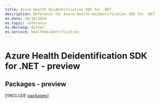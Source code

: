 ```yaml
---
title: Azure Health Deidentification SDK for .NET
description: Reference for Azure Health Deidentification SDK for .NET
ms.date: 10/18/2024
ms.topic: reference
ms.devlang: dotnet
ms.service: healthdeidentification
---
```

# Azure Health Deidentification SDK for .NET - preview
## Packages - preview
[!INCLUDE [packages](health-deidentification-index.md)]